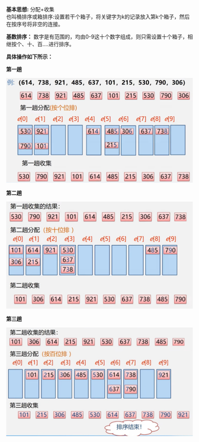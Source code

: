 **基本思想:** 分配+收集  
也叫桶排序或箱排序:设置若干个箱子，将关键字为k的记录放入第k个箱子，然后在按序号将非空的连接。  

**基数排序：** 数字是有范围的，均由0-9这十个数字组成，则只需设置十个箱子，相继按个、十、百....进行排序。  

**具体操作如下所示：**  

**第一趟**

![](./images/基数排序第一趟.png)

**第二趟**

![](./images/基数排序第二趟.png)

**第三趟**

![](./images/基数排序第三趟.png)
